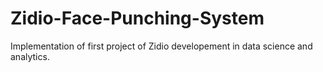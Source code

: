 # Zidio-Face-Punching-System
Implementation of first project of Zidio developement in data science and analytics.
